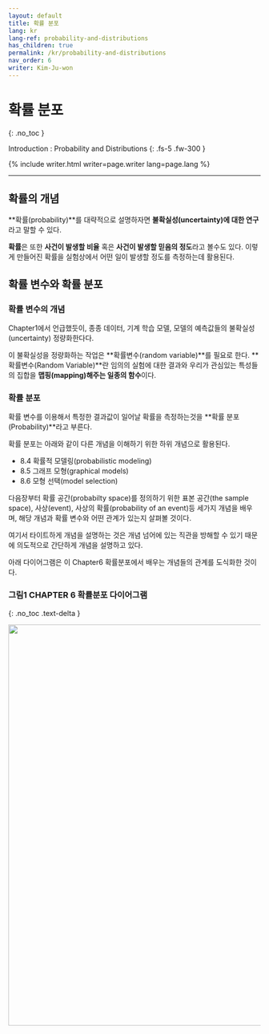 ```yaml
---
layout: default
title: 확률 분포
lang: kr
lang-ref: probability-and-distributions
has_children: true
permalink: /kr/probability-and-distributions
nav_order: 6
writer: Kim-Ju-won
---
```


# 확률 분포
{: .no_toc }


Introduction : Probability and Distributions
{: .fs-5 .fw-300 }


{% include writer.html writer=page.writer lang=page.lang %}

---
## 확률의 개념

**확률(probability)**를 대략적으로 설명하자면 **불확실성(uncertainty)에 대한 연구**라고 말할 수 있다. 

**확률**은 또한 **사건이 발생할 비율** 혹은 **사건이 발생할 믿음의 정도**라고 볼수도 있다. 이렇게 만들어진 확률을 실험상에서 어떤 일이 발생할 정도를 측정하는데 활용된다. 

## 확률 변수와 확률 분포

### 확률 변수의 개념
Chapter1에서 언급했듯이, 종종 데이터, 기계 학습 모델, 모델의 예측값들의 불확실성(uncertainty) 정량화한다다. 

이 불확실성을 정량화하는 작업은 **확률변수(random variable)**를 필요로 한다. **확률변수(Random Variable)**란 임의의 실험에 대한 결과와 우리가 관심있는 특성들의 집합을 **맵핑(mapping)해주는 일종의 함수**이다. 

### 확률 분포
확률 변수를 이용해서 특정한 결과값이 일어날 확률을 측정하는것을 **확률 분포(Probability)**라고 부른다. 

확률 분포는 아래와 같이 다른 개념을 이해하기 위한 하위 개념으로 활용된다. 
- 8.4 확률적 모델링(probabilistic modeling)
- 8.5 그래프 모형(graphical models)
- 8.6 모형 선택(model selection)


다음장부터 확률 공간(probabilty space)를 정의하기 위한 표본 공간(the sample space), 사상(event), 사상의 확률(probability of an event)등 세가지 개념을 배우며, 해당 개념과 확률 변수와 어떤 관계가 있는지 살펴볼 것이다. 

여기서 타이트하게 개념을 설명하는 것은 개념 넘어에 있는 직관을 방해할 수 있기 때문에 의도적으로 간단하게 개념을 설명하고 있다. 

아래 다이어그램은 이 Chapter6 확률분포에서 배우는 개념들의 관계를 도식화한 것이다.

### **그림1** CHAPTER 6 확률분포 다이어그램
{: .no_toc .text-delta }

<img src="{{ site.figure | absolute_url }}6.0.png" width="800px"/>
